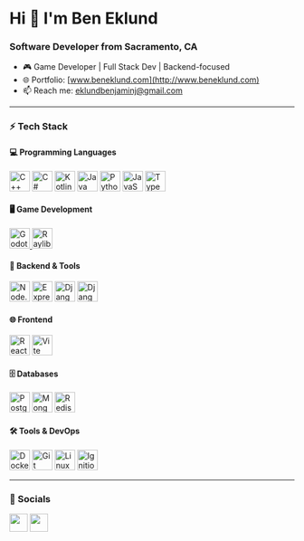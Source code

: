 # Hi 👋 I'm Ben Eklund

### Software Developer from Sacramento, CA

- 🎮 Game Developer | Full Stack Dev | Backend-focused
- 🌐 Portfolio: [www.beneklund.com](http://www.beneklund.com)
- 📫 Reach me: [eklundbenjaminj@gmail.com](mailto:eklundbenjaminj@gmail.com)

---

### ⚡ Tech Stack

#### 💻 Programming Languages
<p align="left">
    <a href="https://isocpp.org/"><img src="https://raw.githubusercontent.com/danielcranney/readme-generator/main/public/icons/skills/cplusplus-colored.svg" width="36" height="36" alt="C++" /></a>
    <a href="https://learn.microsoft.com/en-us/dotnet/csharp/"><img src="https://raw.githubusercontent.com/danielcranney/readme-generator/main/public/icons/skills/csharp-colored.svg" width="36" height="36" alt="C#" /></a>
    <a href="https://kotlinlang.org/"><img src="https://raw.githubusercontent.com/danielcranney/readme-generator/main/public/icons/skills/kotlin-colored.svg" width="36" height="36" alt="Kotlin" /></a>
    <a href="https://www.java.com/"><img src="https://raw.githubusercontent.com/danielcranney/readme-generator/main/public/icons/skills/java-colored.svg" width="36" height="36" alt="Java" /></a>
    <a href="https://www.python.org/"><img src="https://raw.githubusercontent.com/danielcranney/readme-generator/main/public/icons/skills/python-colored.svg" width="36" height="36" alt="Python" /></a>
    <a href="https://developer.mozilla.org/en-US/docs/Web/JavaScript"><img src="https://raw.githubusercontent.com/danielcranney/readme-generator/main/public/icons/skills/javascript-colored.svg" width="36" height="36" alt="JavaScript" /></a>
    <a href="https://www.typescriptlang.org/"><img src="https://raw.githubusercontent.com/danielcranney/readme-generator/main/public/icons/skills/typescript-colored.svg" width="36" height="36" alt="TypeScript" /></a>
</p>

#### 🖥️ Game Development
<p align="left">
    <a href="https://godotengine.org/">
  <img src="https://cdn.jsdelivr.net/gh/devicons/devicon/icons/godot/godot-original.svg" width="36" height="36" alt="Godot" />
</a>

<a href="https://www.raylib.com/">
  <img src="https://imgs.search.brave.com/0uJRW3dCNwGSuMozPfBZzKby7Dzb6WvBteB40ltaOWg/rs:fit:860:0:0:0/g:ce/aHR0cHM6Ly91cGxv/YWQud2lraW1lZGlh/Lm9yZy93aWtpcGVk/aWEvY29tbW9ucy9m/L2Y0L1JheWxpYl9s/b2dvLnBuZw" width="36" height="36" alt="Raylib" />
</a>

</p>

#### 🧠 Backend & Tools
<p align="left">
    <a href="https://nodejs.org/"><img src="https://raw.githubusercontent.com/danielcranney/readme-generator/main/public/icons/skills/nodejs-colored.svg" width="36" height="36" alt="Node.js" /></a>
    <a href="https://expressjs.com/"><img src="https://raw.githubusercontent.com/danielcranney/readme-generator/main/public/icons/skills/express-colored.svg" width="36" height="36" alt="Express" /></a>
    <a href="https://www.djangoproject.com/"><img src="https://raw.githubusercontent.com/danielcranney/readme-generator/main/public/icons/skills/django-colored.svg" width="36" height="36" alt="Django" /></a>
    <a href="https://django-ninja.dev/"><img src="https://django-ninja.dev/img/docs-logo.png" width="36" height="36" alt="Django Ninja" /></a>
</p>

#### 🌐 Frontend
<p align="left">
    <a href="https://react.dev/"><img src="https://raw.githubusercontent.com/danielcranney/readme-generator/main/public/icons/skills/react-colored.svg" width="36" height="36" alt="React" /></a>
    <a href="https://vitejs.dev/"><img src="https://raw.githubusercontent.com/danielcranney/readme-generator/main/public/icons/skills/vite-colored.svg" width="36" height="36" alt="Vite" /></a>
</p>

#### 🗄️ Databases
<p align="left">
    <a href="https://www.postgresql.org/"><img src="https://raw.githubusercontent.com/danielcranney/readme-generator/main/public/icons/skills/postgresql-colored.svg" width="36" height="36" alt="PostgreSQL" /></a>
    <a href="https://www.mongodb.com/"><img src="https://raw.githubusercontent.com/danielcranney/readme-generator/main/public/icons/skills/mongodb-colored.svg" width="36" height="36" alt="MongoDB" /></a>
    <a href="https://redis.io/"><img src="https://cdn4.iconfinder.com/data/icons/redis-2/1451/Untitled-2-512.png" width="36" height="36" alt="Redis" /></a>
</p>

#### 🛠️ Tools & DevOps
<p align="left">
    <a href="https://www.docker.com/"><img src="https://raw.githubusercontent.com/danielcranney/readme-generator/main/public/icons/skills/docker-colored.svg" width="36" height="36" alt="Docker" /></a>
    <a href="https://git-scm.com/"><img src="https://raw.githubusercontent.com/danielcranney/readme-generator/main/public/icons/skills/git-colored.svg" width="36" height="36" alt="Git" /></a>
    <a href="https://www.linux.org/"><img src="https://raw.githubusercontent.com/danielcranney/readme-generator/main/public/icons/skills/linux-colored.svg" width="36" height="36" alt="Linux" /></a>
    <a href="https://www.inductiveautomation.com/"><img src="https://avatars.githubusercontent.com/u/26392698?s=280&v=4" width="36" height="36" alt="Ignition" /></a>
</p>

---

### 🔗 Socials
<p align="left">
    <a href="https://www.github.com/BenEklundCS" target="_blank"><img src="https://raw.githubusercontent.com/danielcranney/readme-generator/main/public/icons/socials/github.svg" width="32" height="32" /></a>
    <a href="https://www.linkedin.com/in/ben-eklund-452264198/" target="_blank"><img src="https://raw.githubusercontent.com/danielcranney/readme-generator/main/public/icons/socials/linkedin.svg" width="32" height="32" /></a>
</p>
